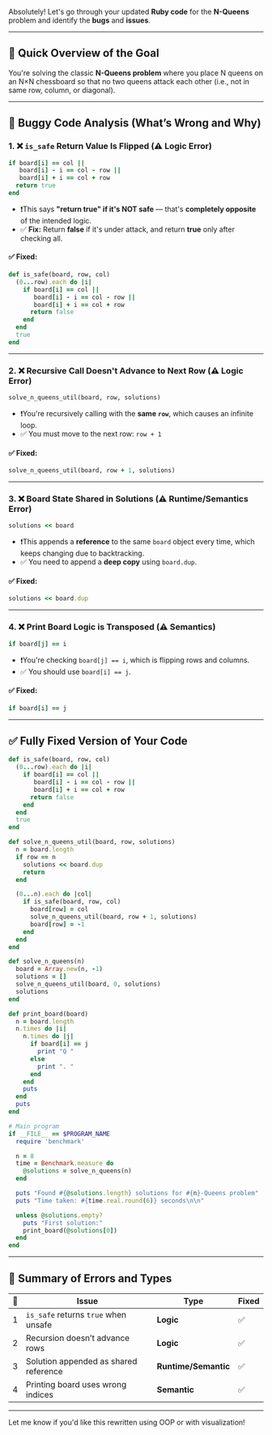 Absolutely! Let's go through your updated **Ruby code** for the **N-Queens** problem and identify the **bugs** and **issues**.

---

## 🧠 Quick Overview of the Goal

You're solving the classic **N-Queens problem** where you place N queens on an N×N chessboard so that no two queens attack each other (i.e., not in same row, column, or diagonal).

---

## 🐞 Buggy Code Analysis (What’s Wrong and Why)

### 1. ❌ `is_safe` Return Value Is Flipped (⚠️ Logic Error)

```ruby
if board[i] == col || 
   board[i] - i == col - row || 
   board[i] + i == col + row
  return true
end
```

- ❗This says **"return true" if it's NOT safe** — that's **completely opposite** of the intended logic.
- ✅ **Fix:** Return **false** if it's under attack, and return **true** only after checking all.

#### ✅ Fixed:
```ruby
def is_safe(board, row, col)
  (0...row).each do |i|
    if board[i] == col || 
       board[i] - i == col - row || 
       board[i] + i == col + row
      return false
    end
  end
  true
end
```

---

### 2. ❌ Recursive Call Doesn't Advance to Next Row (⚠️ Logic Error)

```ruby
solve_n_queens_util(board, row, solutions)
```

- ❗You're recursively calling with the **same `row`**, which causes an infinite loop.
- ✅ You must move to the next row: `row + 1`

#### ✅ Fixed:
```ruby
solve_n_queens_util(board, row + 1, solutions)
```

---

### 3. ❌ Board State Shared in Solutions (⚠️ Runtime/Semantics Error)

```ruby
solutions << board
```

- ❗This appends a **reference** to the same `board` object every time, which keeps changing due to backtracking.
- ✅ You need to append a **deep copy** using `board.dup`.

#### ✅ Fixed:
```ruby
solutions << board.dup
```

---

### 4. ❌ Print Board Logic is Transposed (⚠️ Semantics)

```ruby
if board[j] == i
```

- ❗You're checking `board[j] == i`, which is flipping rows and columns.
- ✅ You should use `board[i] == j`.

#### ✅ Fixed:
```ruby
if board[i] == j
```

---

## ✅ Fully Fixed Version of Your Code

```ruby
def is_safe(board, row, col)
  (0...row).each do |i|
    if board[i] == col || 
       board[i] - i == col - row || 
       board[i] + i == col + row
      return false
    end
  end
  true
end

def solve_n_queens_util(board, row, solutions)
  n = board.length
  if row == n
    solutions << board.dup
    return
  end

  (0...n).each do |col|
    if is_safe(board, row, col)
      board[row] = col
      solve_n_queens_util(board, row + 1, solutions)
      board[row] = -1
    end
  end
end

def solve_n_queens(n)
  board = Array.new(n, -1)
  solutions = []
  solve_n_queens_util(board, 0, solutions)
  solutions
end

def print_board(board)
  n = board.length
  n.times do |i|
    n.times do |j|
      if board[i] == j
        print "Q "
      else
        print ". "
      end
    end
    puts
  end
  puts
end

# Main program
if __FILE__ == $PROGRAM_NAME
  require 'benchmark'

  n = 8
  time = Benchmark.measure do
    @solutions = solve_n_queens(n)
  end

  puts "Found #{@solutions.length} solutions for #{n}-Queens problem"
  puts "Time taken: #{time.real.round(6)} seconds\n\n"

  unless @solutions.empty?
    puts "First solution:"
    print_board(@solutions[0])
  end
end
```

---

## 🧩 Summary of Errors and Types

| 🔢 | Issue | Type | Fixed |
|----|-------|------|-------|
| 1 | `is_safe` returns `true` when unsafe | **Logic** | ✅ |
| 2 | Recursion doesn’t advance rows | **Logic** | ✅ |
| 3 | Solution appended as shared reference | **Runtime/Semantic** | ✅ |
| 4 | Printing board uses wrong indices | **Semantic** | ✅ |

---

Let me know if you'd like this rewritten using OOP or with visualization!